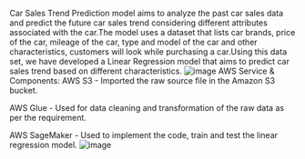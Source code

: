 Car Sales Trend Prediction model aims to analyze the past car sales data and predict the future car sales trend considering different attributes associated with the car.The model uses a dataset that lists car brands, price of the car, mileage of the car, type and model of the car and other characteristics, customers will look while purchasing a car.Using this data set, we have developed a Linear Regression model that aims to predict car sales trend based on different characteristics.
![image](https://github.com/ShravyaPanumati/Car-Sales-Prediction-Using-Linear-Regression/assets/151785937/18058cc3-7dfc-4e3b-aad2-fd1fa0b2b700)
AWS Service & Components:
AWS S3 - Imported the raw source file in the  Amazon S3 bucket.

AWS Glue - Used for data cleaning and  transformation of the raw data as per the requirement.

AWS SageMaker - Used to implement the code, train and test the linear regression model.
![image](https://github.com/ShravyaPanumati/Car-Sales-Prediction-Using-Linear-Regression/assets/151785937/81b94ae5-5b95-40dc-b27e-ff7972423c22)



